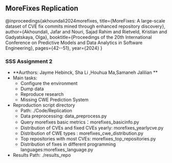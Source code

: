 ## MoreFixes Replication
@inproceedings{akhoundali2024morefixes, title={MoreFixes: A large-scale dataset of CVE fix commits mined through enhanced repository discovery}, author={Akhoundali, Jafar and Nouri, Sajad Rahim and Rietveld, Kristian and Gadyatskaya, Olga}, booktitle={Proceedings of the 20th International Conference on Predictive Models and Data Analytics in Software Engineering}, pages={42--51}, year={2024} }

### SSS Assignment 2
- **Aurthors: Jayme Hebinck, Sha Li ,Houhua Ma,Samaneh Jalilian **
- Main tasks:
  - Configure the environment
  - Dump data
  - Reproduce research
  - Missing CWE Prediction System
- Reproduction script directory
  - Path: ./Code/Replication
  - Data preprocessing: data_preprocess.py
  - Query morefixes basic metrics：morefixes_basicinfo.py
  - Distribution of CVEs and fixed CVEs yearly: morefixes_yearlycve.py
  - Distribution of CWE types : morefixes_cwe_distribution.py
  - Top repositories with most CVEs: morefixes_top_repositories.py
  - Distribution of fixes in different programming languages:morefixes_language.py
- Results Path: ./results_repo
